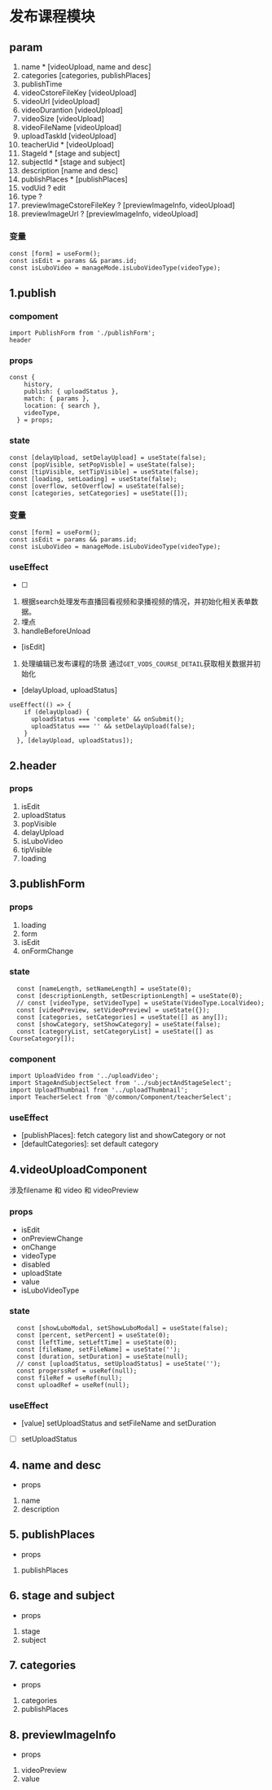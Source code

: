 # 发布课程模块
## param
1. name *  [videoUpload, name and desc]
2. categories [categories, publishPlaces]
3. publishTime
4. videoCstoreFileKey [videoUpload]
5. videoUrl [videoUpload]
6. videoDurantion [videoUpload]
7. videoSize [videoUpload]
8. videoFileName [videoUpload]
9. uploadTaskId [videoUpload]
10. teacherUid * [videoUpload]
11. StageId * [stage and subject]
12. subjectId * [stage and subject]
13. description [name and desc]
14. publishPlaces * [publishPlaces]
15. vodUid ? edit
16. type ?
17. previewImageCstoreFileKey ? [previewImageInfo, videoUpload]
18. previewImageUrl ? [previewImageInfo, videoUpload]

### 变量
```
const [form] = useForm();
const isEdit = params && params.id;
const isLuboVideo = manageMode.isLuboVideoType(videoType);
```

## 1.publish
### compoment
```
import PublishForm from './publishForm';
header
```
### props
```
const {
    history,
    publish: { uploadStatus },
    match: { params },
    location: { search },
    videoType,
  } = props;
```
### state
```
const [delayUpload, setDelayUpload] = useState(false);
const [popVisible, setPopVisble] = useState(false);
const [tipVisible, setTipVisible] = useState(false);
const [loading, setLoading] = useState(false);
const [overflow, setOverflow] = useState(false);
const [categories, setCategories] = useState([]);
```
### 变量
```
const [form] = useForm();
const isEdit = params && params.id;
const isLuboVideo = manageMode.isLuboVideoType(videoType);
```
### useEffect
* [ ]
1. 根据search处理发布直播回看视频和录播视频的情况，并初始化相关表单数据。
2. 埋点
3. handleBeforeUnload

* [isEdit]
1. 处理编辑已发布课程的场景 通过`GET_VODS_COURSE_DETAIL`获取相关数据并初始化 

* [delayUpload, uploadStatus]
```
useEffect(() => {
    if (delayUpload) {
      uploadStatus === 'complete' && onSubmit();
      uploadStatus === '' && setDelayUpload(false);
    }
  }, [delayUpload, uploadStatus]);
```

## 2.header
### props
1. isEdit
2. uploadStatus
3. popVisible
4. delayUpload
5. isLuboVideo
5. tipVisible
6. loading

## 3.publishForm
### props
1. loading
2. form
3. isEdit
4. onFormChange

### state 
```
  const [nameLength, setNameLength] = useState(0);
  const [descriptionLength, setDescriptionLength] = useState(0);
  // const [videoType, setVideoType] = useState(VideoType.LocalVideo);
  const [videoPreview, setVideoPreview] = useState({});
  const [categories, setCategories] = useState([] as any[]);
  const [showCategory, setShowCategory] = useState(false);
  const [categoryList, setCategoryList] = useState([] as CourseCategory[]);
```

### component
```
import UploadVideo from '../uploadVideo';
import StageAndSubjectSelect from '../subjectAndStageSelect';
import UploadThumbnail from '../uploadThumbnail';
import TeacherSelect from '@/common/Component/teacherSelect';
```

### useEffect
* [publishPlaces]: fetch category list and showCategory or not
* [defaultCategories]: set default category

## 4.videoUploadComponent
涉及filename 和 video 和 videoPreview
### props
* isEdit
* onPreviewChange
* onChange
* videoType
* disabled
* uploadState
* value
* isLuboVideoType

### state
```
  const [showLuboModal, setShowLuboModal] = useState(false);
  const [percent, setPercent] = useState(0);
  const [leftTime, setLeftTime] = useState(0);
  const [fileName, setFileName] = useState('');
  const [duration, setDuration] = useState(null);
  // const [uploadStatus, setUploadStatus] = useState('');
  const progerssRef = useRef(null);
  const fileRef = useRef(null);
  const uploadRef = useRef(null);
```

### useEffect
* [value] setUploadStatus and setFileName and setDuration
* [ ] setUploadStatus

## 4. name and desc
* props
1. name
2. description

## 5. publishPlaces
* props
1. publishPlaces

## 6. stage and subject 
* props 
1. stage 
2. subject

## 7. categories
* props
1. categories
2. publishPlaces

## 8. previewImageInfo
* props 
1. videoPreview
2. value 




